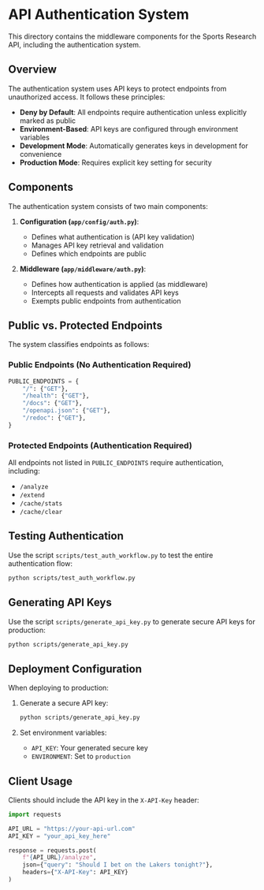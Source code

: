 # API Authentication System

This directory contains the middleware components for the Sports Research API, including the authentication system.

## Overview

The authentication system uses API keys to protect endpoints from unauthorized access. It follows these principles:

- **Deny by Default**: All endpoints require authentication unless explicitly marked as public
- **Environment-Based**: API keys are configured through environment variables
- **Development Mode**: Automatically generates keys in development for convenience
- **Production Mode**: Requires explicit key setting for security

## Components

The authentication system consists of two main components:

1. **Configuration (`app/config/auth.py`)**:
   - Defines what authentication is (API key validation)
   - Manages API key retrieval and validation
   - Defines which endpoints are public

2. **Middleware (`app/middleware/auth.py`)**:
   - Defines how authentication is applied (as middleware)
   - Intercepts all requests and validates API keys
   - Exempts public endpoints from authentication

## Public vs. Protected Endpoints

The system classifies endpoints as follows:

### Public Endpoints (No Authentication Required)

```python
PUBLIC_ENDPOINTS = {
    "/": {"GET"},
    "/health": {"GET"},
    "/docs": {"GET"},
    "/openapi.json": {"GET"},
    "/redoc": {"GET"},
}
```

### Protected Endpoints (Authentication Required)

All endpoints not listed in `PUBLIC_ENDPOINTS` require authentication, including:
- `/analyze`
- `/extend`
- `/cache/stats`
- `/cache/clear`

## Testing Authentication

Use the script `scripts/test_auth_workflow.py` to test the entire authentication flow:

```bash
python scripts/test_auth_workflow.py
```

## Generating API Keys

Use the script `scripts/generate_api_key.py` to generate secure API keys for production:

```bash
python scripts/generate_api_key.py
```

## Deployment Configuration

When deploying to production:

1. Generate a secure API key:
   ```bash
   python scripts/generate_api_key.py
   ```

2. Set environment variables:
   - `API_KEY`: Your generated secure key
   - `ENVIRONMENT`: Set to `production`

## Client Usage

Clients should include the API key in the `X-API-Key` header:

```python
import requests

API_URL = "https://your-api-url.com"
API_KEY = "your_api_key_here"

response = requests.post(
    f"{API_URL}/analyze",
    json={"query": "Should I bet on the Lakers tonight?"},
    headers={"X-API-Key": API_KEY}
)
``` 